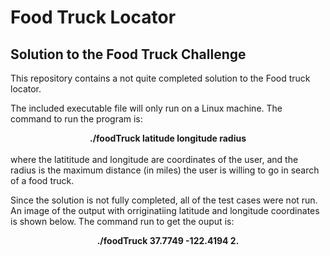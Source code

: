 # Food Truck Locator
<h2>Solution to the Food Truck Challenge</h2>
This repository contains a not quite completed solution to the Food truck locator.
<p>The included executable file will only run on a Linux machine.  The command to run the program is:<br>
<center> <strong>./foodTruck latitude longitude radius </strong> </center><br>
  where the latititude and longitude are coordinates of the user, and the radius is the maximum distance (in miles) the user is willing to go in search of a food truck. </p>
<p> Since the solution is not fully completed, all of the test cases were not run. An image of the output with orriginatiing latitude and longitude coordinates is shown below.  The command run to get the ouput is: <br>
  <center> <strong>./foodTruck 37.7749 -122.4194 2. </strong></center><br>
